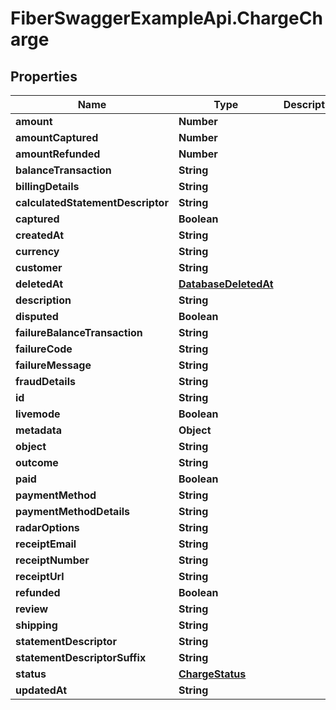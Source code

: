 # FiberSwaggerExampleApi.ChargeCharge

## Properties

Name | Type | Description | Notes
------------ | ------------- | ------------- | -------------
**amount** | **Number** |  | [optional] 
**amountCaptured** | **Number** |  | [optional] 
**amountRefunded** | **Number** |  | [optional] 
**balanceTransaction** | **String** |  | [optional] 
**billingDetails** | **String** |  | [optional] 
**calculatedStatementDescriptor** | **String** |  | [optional] 
**captured** | **Boolean** |  | [optional] 
**createdAt** | **String** |  | [optional] 
**currency** | **String** |  | [optional] 
**customer** | **String** |  | [optional] 
**deletedAt** | [**DatabaseDeletedAt**](DatabaseDeletedAt.md) |  | [optional] 
**description** | **String** |  | [optional] 
**disputed** | **Boolean** |  | [optional] 
**failureBalanceTransaction** | **String** |  | [optional] 
**failureCode** | **String** |  | [optional] 
**failureMessage** | **String** |  | [optional] 
**fraudDetails** | **String** |  | [optional] 
**id** | **String** |  | [optional] 
**livemode** | **Boolean** |  | [optional] 
**metadata** | **Object** |  | [optional] 
**object** | **String** |  | [optional] 
**outcome** | **String** |  | [optional] 
**paid** | **Boolean** |  | [optional] 
**paymentMethod** | **String** |  | [optional] 
**paymentMethodDetails** | **String** |  | [optional] 
**radarOptions** | **String** |  | [optional] 
**receiptEmail** | **String** |  | [optional] 
**receiptNumber** | **String** |  | [optional] 
**receiptUrl** | **String** |  | [optional] 
**refunded** | **Boolean** |  | [optional] 
**review** | **String** |  | [optional] 
**shipping** | **String** |  | [optional] 
**statementDescriptor** | **String** |  | [optional] 
**statementDescriptorSuffix** | **String** |  | [optional] 
**status** | [**ChargeStatus**](ChargeStatus.md) |  | [optional] 
**updatedAt** | **String** |  | [optional] 


